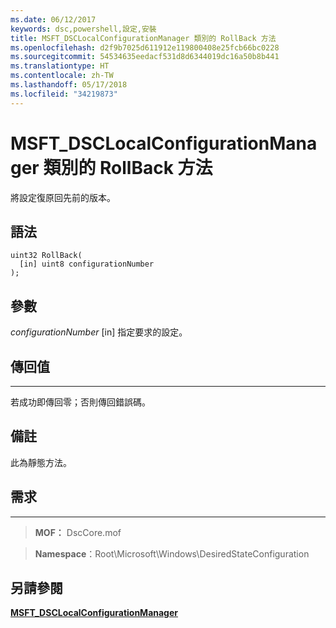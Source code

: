 ```yaml
---
ms.date: 06/12/2017
keywords: dsc,powershell,設定,安裝
title: MSFT_DSCLocalConfigurationManager 類別的 RollBack 方法
ms.openlocfilehash: d2f9b7025d611912e119800408e25fcb66bc0228
ms.sourcegitcommit: 54534635eedacf531d8d6344019dc16a50b8b441
ms.translationtype: HT
ms.contentlocale: zh-TW
ms.lasthandoff: 05/17/2018
ms.locfileid: "34219873"
---
```

# <a name="rollback-method-of-the-msftdsclocalconfigurationmanager-class"></a>MSFT_DSCLocalConfigurationManager 類別的 RollBack 方法

將設定復原回先前的版本。

<a name="syntax"></a>語法
------

```mof
uint32 RollBack(
  [in] uint8 configurationNumber
);
```

<a name="parameters"></a>參數
----------

*configurationNumber* \[in\] 指定要求的設定。

## <a name="return-value"></a>傳回值
------------

若成功即傳回零；否則傳回錯誤碼。

## <a name="remarks"></a>備註

此為靜態方法。

## <a name="requirements"></a>需求
------------
>**MOF：** DscCore.mof

>**Namespace**：Root\Microsoft\Windows\DesiredStateConfiguration


## <a name="see-also"></a>另請參閱


[**MSFT_DSCLocalConfigurationManager**](msft-dsclocalconfigurationmanager.md)